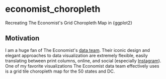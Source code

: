 # economist_choropleth
Recreating The Economist's Grid Choropleth Map in {ggplot2}

## Motivation 

I am a huge fan of The Economist's [data team](https://www.economist.com/topics/graphic-detail). Their iconic design and elegant approaches to data visualization are extremely flexible, easily translating between print columns, online, and social (especially [Instagram](https://www.instagram.com/theeconomist/)). One of my favorite visualizations The Economist data team effectively uses is a grid tile choropleth map for the 50 states and DC. 


